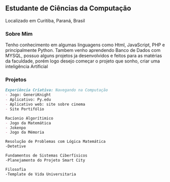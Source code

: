 ## Estudante de Ciências da Computação
Localizado em Curitiba, Paraná, Brasil

### Sobre Mim
Tenho conhecimento em algumas linguagens como Html, JavaScript, PHP e principalmente Python.
Tambem venho aprendendo Banco de Dados com MYSQL, possuo alguns projetos ja desenvolvidos e
feitos para as matérias da faculdade, porém logo desejo começar o projeto que sonho, criar 
uma inteligência Artificial

### Projetos
```markdown
Experiência Criativa: Navegando na Computação
- Jogo: GeneriKnight
- Aplicativo: Py.edu
- Aplicativo web: site sobre cinema
- Site Portifólio

Racíonio Algorítimico
- Jogo da Matemática
- Jokenpo
- Jogo da Mémoria

Resolução de Problemas com Lógica Matemática
-Detetive

Fundamentos de Sistemas Ciberfísicos
-Planejamento do Projeto Smart City

Filosofia
-Template de Vida Universitaria

```
